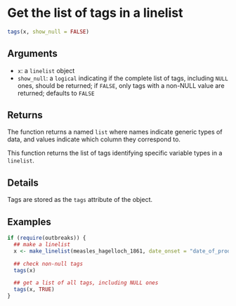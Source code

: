 # Get the list of tags in a linelist

```r
tags(x, show_null = FALSE)
```

## Arguments

- `x`: a `linelist` object
- `show_null`: a `logical` indicating if the complete list of tags, including `NULL` ones, should be returned; if `FALSE`, only tags with a non-NULL value are returned; defaults to `FALSE`

## Returns

The function returns a named `list` where names indicate generic types of data, and values indicate which column they correspond to.

This function returns the list of tags identifying specific variable types in a `linelist`.

## Details

Tags are stored as the `tags` attribute of the object.

## Examples

```r
if (require(outbreaks)) {
  ## make a linelist
  x <- make_linelist(measles_hagelloch_1861, date_onset = "date_of_prodrome")

  ## check non-null tags
  tags(x)

  ## get a list of all tags, including NULL ones
  tags(x, TRUE)
}
```
